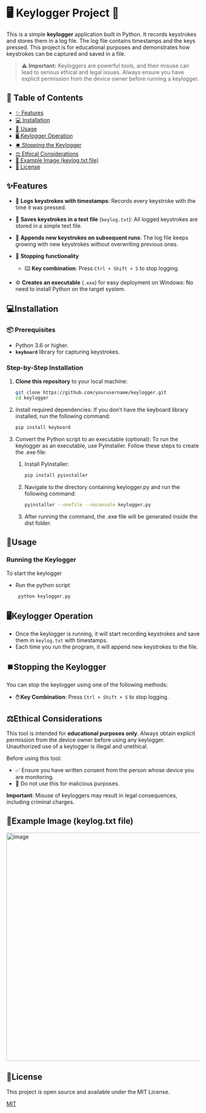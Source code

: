# 🖥️ Keylogger Project 🔑

This is a simple **keylogger** application built in Python. It records keystrokes and stores them in a log file. The log file contains timestamps and the keys pressed. This project is for educational purposes and demonstrates how keystrokes can be captured and saved in a file.

> ⚠️ **Important:** Keyloggers are powerful tools, and their misuse can lead to serious ethical and legal issues. Always ensure you have explicit permission from the device owner before running a keylogger.

## 📑 Table of Contents
- [✨ Features](#features)
- [💻 Installation](#installation)
- [🚀 Usage](#usage)
- [🖥️ Keylogger Operation](#keylogger-operation)
- [⏹️ Stopping the Keylogger](#stopping-the-keylogger)
- [⚖️ Ethical Considerations](#ethical-considerations)
- [📸 Example Image (keylog.txt file)](#example-image-keylogtxt-file)
- [📄 License](#license)


## ✨Features
- 📝 **Logs keystrokes with timestamps**: Records every keystroke with the time it was pressed.

- 💾 **Saves keystrokes in a text file** (`keylog.txt`): All logged keystrokes are stored in a simple text file.

- 🔄 **Appends new keystrokes on subsequent runs**: The log file keeps growing with new keystrokes without overwriting previous ones.

- 🛑 **Stopping functionality**
   - ⌨️ **Key combination**: Press `Ctrl + Shift + S` to stop logging.

- ⚙️ **Creates an executable** (`.exe`) for easy deployment on Windows: No need to install Python on the target system.

## 💻Installation

### 📦 Prerequisites
- Python 3.6 or higher.
- **`keyboard`** library for capturing keystrokes.

### Step-by-Step Installation

1. **Clone this repository** to your local machine:
   ```bash
   git clone https://github.com/yourusername/keylogger.git
   cd keylogger
     ```
2. Install required dependencies: If you don’t have the keyboard library installed, run the following command:
     ```bash
   pip install keyboard
     ```
3. Convert the Python script to an executable (optional): To run the keylogger as an executable, use PyInstaller. Follow these steps to create the .exe file:

   
    1. Install PyInstaller:

         ```bash
         pip install pyinstaller
         ```
     
    2. Navigate to the directory containing keylogger.py and run the following command:

         ```bash
         pyinstaller --onefile --noconsole keylogger.py
         ```
    3. After running the command, the .exe file will be generated inside the dist folder.
       
    
## 🚀Usage
  ### Running the Keylogger
  To start the keylogger

  -  Run the python script
     
       ```bash
        python keylogger.py
       ```

## 🖥️Keylogger Operation

-  Once the keylogger is running, it will start recording keystrokes and save them in `keylog.txt` with timestamps.
-    Each time you run the program, it will append new keystrokes to the file.

## ⏹️Stopping the Keylogger

You can stop the keylogger using one of the following methods:

- **🖱️ Key Combination**: Press `Ctrl + Shift + S` to stop logging.



## ⚖️Ethical Considerations

This tool is intended for **educational purposes only**. Always obtain explicit permission from the device owner before using any keylogger. Unauthorized use of a keylogger is illegal and unethical.

Before using this tool:
- ✅ Ensure you have written consent from the person whose device you are monitoring.
- 🚫 Do not use this for malicious purposes.

**Important**: Misuse of keyloggers may result in legal consequences, including criminal charges.

## 📸Example Image (keylog.txt file)
<img width="596" alt="image" src="https://github.com/user-attachments/assets/50b25b0b-9c65-49b9-99d9-42be99776560">



## 📄License

This project is open source and available under the MIT License.

[MIT](https://choosealicense.com/licenses/mit/)

   
